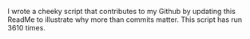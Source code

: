 I wrote a cheeky script that contributes to my Github by updating this ReadMe to illustrate why more than commits matter. This script has run 3610 times.